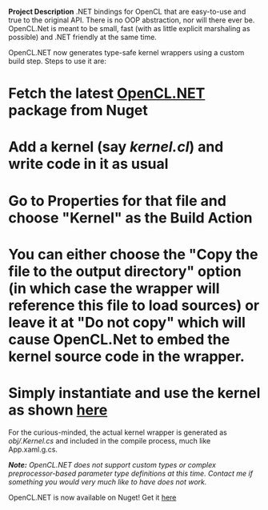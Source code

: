 **Project Description**
.NET bindings for OpenCL that are easy-to-use and true to the original API. There is no OOP abstraction, nor will there ever be. OpenCL.Net is meant to be small, fast (with as little explicit marshaling as possible) and .NET friendly at the same time.

OpenCL.NET now generates type-safe kernel wrappers using a custom build step. Steps to use it are:
# Fetch the latest [OpenCL.NET](https://www.nuget.org/packages/OpenCL.Net/) package from Nuget
# Add a kernel (say _kernel.cl_) and write code in it as usual
# Go to Properties for that file and choose **"Kernel"** as the Build Action
# You can either choose the "Copy the file to the output directory" option (in which case the wrapper will reference this file to load sources) or leave it at **"Do not copy"** which will cause OpenCL.Net to embed the kernel source code in the wrapper.
# Simply instantiate and use the kernel as shown [here](https://openclnet.codeplex.com/SourceControl/latest#trunk/Samples/Simple/Program.cs)

For the curious-minded, the actual kernel wrapper is generated as _obj/<yourKernelName>.Kernel.cs_ and included in the compile process, much like App.xaml.g.cs. 

_**Note:** OpenCL.NET does not support custom types or complex preprocessor-based parameter type definitions at this time. Contact me if something you would very much like to have does not work._

OpenCL.NET is now available on Nuget! Get it [here](http://www.nuget.org/List/Packages/OpenCL.Net)